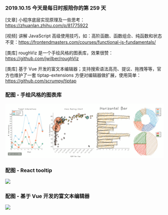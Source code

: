 ### 2019.10.15 今天是每日时报陪你的第 259 天

[文章] 小程序底层实现原理及一些思考：<https://zhuanlan.zhihu.com/p/81775922>

[视频] 讲解 JavaScript 高级使用技巧，如：高阶函数、函数组合、纯函数和状态不变：<https://frontendmasters.com/courses/functional-js-fundamentals/>

[类库] roughViz 是一个手绘风格的图表库，效果很赞：<https://github.com/jwilber/roughViz>

[类库] 基于 Vue 开发的富文本编辑器；支持搜索语法高亮、提议、拖拽等等，官方也维护了一套 tiptap-extensions 方便对编辑器做扩展，使用简单：<https://github.com/scrumpy/tiptap>

### 配图 - 手绘风格的图表库
![](https://raw.githubusercontent.com/jwilber/random_data/master/roughViz.gif)

### 配图 - React tooltip
![](https://raw.githubusercontent.com/tvkhoa/react-tippy/master/doc/doc.gif)

### 配图 - 基于 Vue 开发的富文本编辑器
![](http://qn.40zhe.com/0B84A275-6475-46CF-B24E-A7EA03503C27.png)
